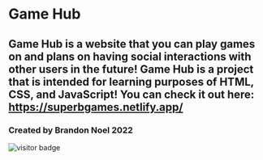 # Game Hub
## Game Hub is a website that you can play games on and plans on having social interactions with other users in the future! Game Hub is a project that is intended for learning purposes of HTML, CSS, and JavaScript! You can check it out here: https://superbgames.netlify.app/
### Created by Brandon Noel 2022 
![visitor badge](https://visitor-badge.glitch.me/badge?page_id=SuperbHappyGuy.visitor-badge)
